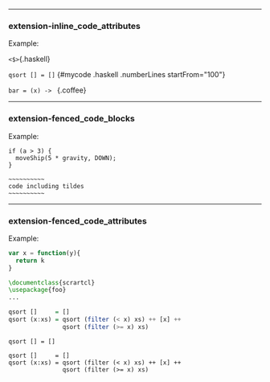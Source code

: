 ----------------------------------------

### extension-inline_code_attributes

Example:

`<$>`{.haskell}

`qsort [] = []` {#mycode .haskell .numberLines startFrom="100"}


`bar = (x) -> ` {.coffee}


----------------------------------------

### extension-fenced_code_blocks

Example:

~~~~~~~
if (a > 3) {
  moveShip(5 * gravity, DOWN);
}
~~~~~~~

~~~~~~~~~~~~~~~~
~~~~~~~~~~
code including tildes
~~~~~~~~~~
~~~~~~~~~~~~~~~~

----------------------------------------

### extension-fenced_code_attributes

Example:


```js
var x = function(y){
  return k
}
```````````````

```tex
\documentclass{scrartcl}
\usepackage{foo}
...
```

```haskell
qsort []     = []
qsort (x:xs) = qsort (filter (< x) xs) ++ [x] ++
               qsort (filter (>= x) xs)
```

``` {.haskell}
qsort [] = []
```

~~~~ {#mycode .haskell .numberLines startFrom="100"}
qsort []     = []
qsort (x:xs) = qsort (filter (< x) xs) ++ [x] ++
               qsort (filter (>= x) xs)
~~~~
